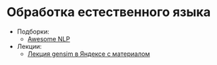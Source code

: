 # Обработка естественного языка

* Подборки:
  * [Awesome NLP](https://github.com/keon/awesome-nlp)
* Лекции:
  *  [Лекция gensim в Яндексе с материалом](https://events.yandex.ru/events/science-seminars/26-oct-2016/)

